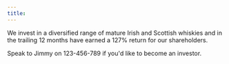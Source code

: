 ```yaml
---
title: 
---
```


We invest in a diversified range of mature Irish and Scottish whiskies and in the trailing 12 months have earned a 127% return for our shareholders.


Speak to Jimmy on 123-456-789 if you'd like to become an investor.
